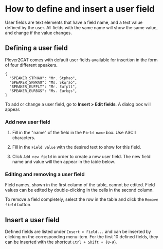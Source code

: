 # How to define and insert a user field

User fields are text elements that have a field name, and a text value defined by the user. All fields with the same name will show the same value, and change if the value changes.

## Defining a user field

Plover2CAT comes with default user fields available for insertion in the form of four different speakers. 

```
{
  "SPEAKER_STPHAO": "Mr. Stphao",
  "SPEAKER_SKWRAO": "Ms. Skwrao",
  "SPEAKER_EUFPLT": "Mr. Eufplt",
  "SPEAKER_EURBGS": "Ms. Eurbgs",
}
```

To add or change a user field, go to **Insert > Edit fields**. A dialog box will appear. 

### Add new user field

1. Fill in the "name" of the field in the `Field name` box. Use ASCII characters. 

2. Fill in the `Field value` with the desired text to show for this field. 

3. Click `Add new field` in order to create a new user field. The new field name and value will then appear in the table below.

### Editing and removing a user field

Field names, shown in the first column of the table, cannot be edited. Field values can be edited by double-clicking in the cells in the second column.

To remove a field completely, select the row in the table and click the `Remove field` button.

## Insert a user field

Defined fields are listed under `Insert > Field...` and can be inserted by clicking on the corresponding menu item. For the first 10 defined fields, they can be inserted with the shortcut `Ctrl + Shift + {0-9}`.